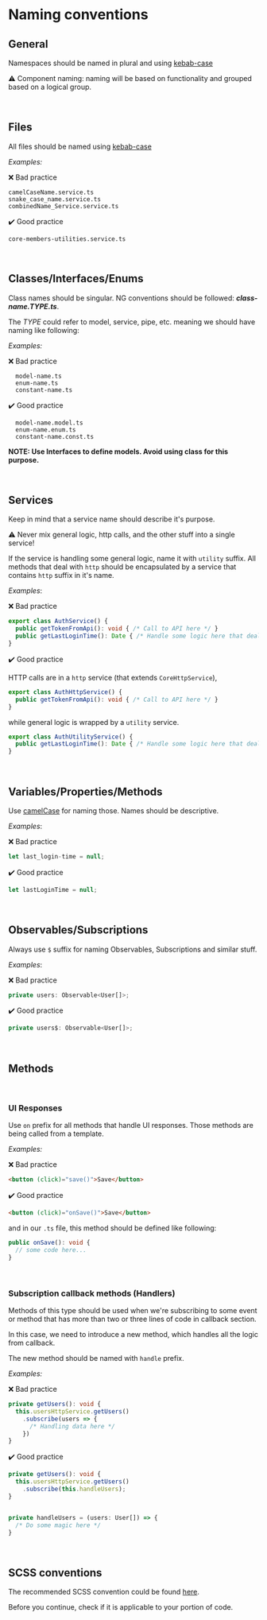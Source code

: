 # Naming conventions

## General

Namespaces should be named in plural and using [kebab-case](https://en.wikipedia.org/wiki/Letter_case#Kebab_case)

⚠️ Component naming: naming will be based on functionality and grouped based on a logical group.

<br/>

## Files

All files should be named using [kebab-case](https://en.wikipedia.org/wiki/Letter_case#Kebab_case)

_Examples:_


❌ Bad practice

```
camelCaseName.service.ts
snake_case_name.service.ts
combinedName_Service.service.ts
```

✔️ Good practice

```
core-members-utilities.service.ts
```

<br/>

## Classes/Interfaces/Enums

Class names should be singular. NG conventions should be followed: **_class-name.TYPE.ts_**.

The _TYPE_ could refer to model, service, pipe, etc. meaning we should have naming like following:

_Examples:_

❌ Bad practice
```
  model-name.ts
  enum-name.ts
  constant-name.ts
```


✔️ Good practice
```
  model-name.model.ts
  enum-name.enum.ts
  constant-name.const.ts
```

**NOTE: Use Interfaces to define models. Avoid using class for this purpose.**

<br/>

## Services

Keep in mind that a service name should describe it's purpose. 

⚠️ Never mix general logic, http calls, and the other stuff into a single service!

If the service is handling some general logic, name it with `utility` suffix. 
All methods that deal with `http` should be encapsulated by a service that contains `http` suffix in it's name.

_Examples_:

❌ Bad practice

```ts
export class AuthService() {
  public getTokenFromApi(): void { /* Call to API here */ }
  public getLastLoginTime(): Date { /* Handle some logic here that deals with local data */ }
}
```

✔️ Good practice

HTTP calls are in a `http` service (that extends `CoreHttpService`),

```ts
export class AuthHttpService() {
  public getTokenFromApi(): void { /* Call to API here */ }
}
```

while general logic is wrapped by a `utility` service.

```ts
export class AuthUtilityService() {
  public getLastLoginTime(): Date { /* Handle some logic here that deals with local data */ }
}
```

<br/>

## Variables/Properties/Methods

Use [camelCase](https://en.wikipedia.org/wiki/Letter_case#Camel_case) for naming those. Names should be descriptive.

_Examples_:

❌ Bad practice

```ts
let last_login-time = null;
```

✔️ Good practice

```ts
let lastLoginTime = null;
```

<br/>

## Observables/Subscriptions

Always use `$` suffix for naming Observables, Subscriptions and similar stuff.

_Examples_:

❌ Bad practice

```ts
private users: Observable<User[]>;
```

✔️ Good practice

```ts
private users$: Observable<User[]>;
```

<br/>

## Methods

<br/>

### UI Responses

Use `on` prefix for all methods that handle UI responses. Those methods are being called from a template.

_Examples:_

❌ Bad practice

```html
<button (click)="save()">Save</button>
```

✔️ Good practice

```html
<button (click)="onSave()">Save</button>
```

and in our `.ts` file, this method should be defined like following:

```ts
public onSave(): void {
  // some code here...
}
```

<br/>

### Subscription callback methods (Handlers)


Methods of this type should be used when we're subscribing to some event or method that has more than two or three lines of code in callback section.

In this case, we need to introduce a new method, which handles all the logic from callback.

The new method should be named with `handle` prefix.

_Examples:_

❌ Bad practice

```ts
private getUsers(): void {
  this.usersHttpService.getUsers()
    .subscribe(users => {
      /* Handling data here */
    })
}
```

✔️ Good practice

```ts
private getUsers(): void {
  this.usersHttpService.getUsers()
    .subscribe(this.handleUsers);
}


private handleUsers = (users: User[]) => {
  /* Do some magic here */
}
```

<br/>

## SCSS conventions

The recommended SCSS convention could be found [here](https://getbem.com/).

Before you continue, check if it is applicable to your portion of code.
